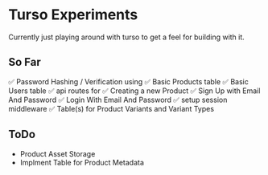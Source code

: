 
# Turso Experiments
Currently just playing around with turso to get a feel for building with it.

## So Far
✅ Password Hashing / Verification  using
✅ Basic Products table
✅ Basic Users table
✅ api routes for
    ✅ Creating a new Product
    ✅ Sign Up with Email And Password
    ✅ Login With Email And Password
✅ setup session middleware
✅ Table(s) for Product Variants and Variant Types
## ToDo
- Product Asset Storage
- Implment Table for Product Metadata
